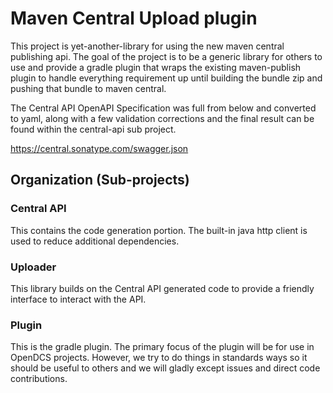 # Maven Central Upload plugin

This project is yet-another-library for using the new maven central publishing api.
The goal of the project is to be a generic library for others to use and provide a gradle plugin
that wraps the existing maven-publish plugin to handle everything requirement up until building the bundle zip
and pushing that bundle to maven central.

The Central API OpenAPI Specification was full from below and converted to yaml, along with a few validation corrections
and the final result can be found within the central-api sub project.

https://central.sonatype.com/swagger.json


## Organization (Sub-projects)

### Central API

This contains the code generation portion. The built-in java http client is used to reduce additional dependencies.

### Uploader

This library builds on the Central API generated code to provide a friendly interface to interact with the API.


### Plugin

This is the gradle plugin. The primary focus of the plugin will be for use in OpenDCS projects. However, we try to do
things in standards ways so it should be useful to others and we will gladly except issues and direct code contributions.
